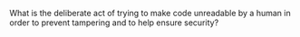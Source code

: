 What is the deliberate act of trying to make code unreadable by a human in order to prevent tampering and to help ensure security?
